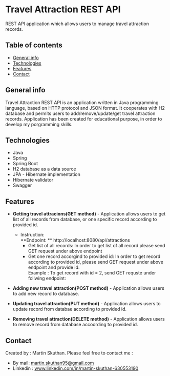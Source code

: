 # Travel Attraction REST API
REST API application which allows users to manage travel attraction records.

## Table of contents
* [General info](#general-info)
* [Technologies](#technologies)
* [Features](#features)
* [Contact](#contact)

## General info
Travel Attraction REST API is an application written in Java programming language, based on HTTP protocol and JSON format. It cooperates with H2 database and permits users to add/remove/update/get travel attraction records.
Application has been created for educational purpose, in order to develop my porgramming skills.


## Technologies
* Java
* Spring
* Spring Boot
* H2 database as a data source
* JPA - Hibernate implementation
* Hibernate validator
* Swagger

## Features
* **Getting travel attracions(GET method)** - Application allows users to get list of all records from database, or one specific record according to provided id.

  * Instruction:<br>
  **Endpoint: ** http://localhost:8080/api/attractions <br>
    *   Get list of all records: In order to get list of all record please send GET request under above endpoint<br>
    *   Get one record accorgind to provided id: In order to get record according to provided id, please send GET request under above endpoint and provide id.<br>
    Example : To get record with id = 2, send GET requste under follwing endpoint: 
    
* **Adding new travel attraction(POST method)** - Application allows users to add new record to database.


                                                            
* **Updating travel attraction(PUT method)** - Application allows users to update record from databae according to provided id.



* **Removing travel attraction(DELETE method)** - Application allows users to remove record from database accoording to provided id.





## Contact
Created by : Martin Skuthan. Please feel free to contact me :
* By mail: martin.skuthan95@gmail.com
* Linkedin : www.linkedin.com/in/martin-skuthan-630553190
